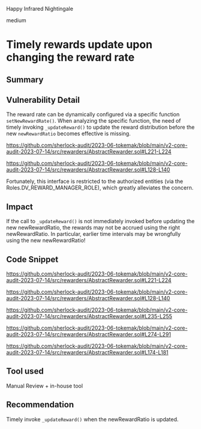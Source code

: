 Happy Infrared Nightingale

medium

# Timely rewards update upon changing the reward rate
## Summary

## Vulnerability Detail

The reward rate can be dynamically configured via a specific function `setNewRewardRate()`. When analyzing the specific function, the need of timely invoking `_updateReward()` to update the reward distribution before the new `newRewardRatio` becomes effective is missing.

https://github.com/sherlock-audit/2023-06-tokemak/blob/main/v2-core-audit-2023-07-14/src/rewarders/AbstractRewarder.sol#L221-L224

https://github.com/sherlock-audit/2023-06-tokemak/blob/main/v2-core-audit-2023-07-14/src/rewarders/AbstractRewarder.sol#L128-L140

Fortunately, this interface is restricted to the authorized entities (via the Roles.DV_REWARD_MANAGER_ROLE), which greatly alleviates the concern.

## Impact

If the call to `_updateReward()` is not immediately invoked before updating the new newRewardRatio, the rewards may not be accrued using the right newRewardRatio. In particular, earlier time intervals may be wrongfully using the new newRewardRatio!


## Code Snippet

https://github.com/sherlock-audit/2023-06-tokemak/blob/main/v2-core-audit-2023-07-14/src/rewarders/AbstractRewarder.sol#L221-L224

https://github.com/sherlock-audit/2023-06-tokemak/blob/main/v2-core-audit-2023-07-14/src/rewarders/AbstractRewarder.sol#L128-L140

https://github.com/sherlock-audit/2023-06-tokemak/blob/main/v2-core-audit-2023-07-14/src/rewarders/AbstractRewarder.sol#L235-L255

https://github.com/sherlock-audit/2023-06-tokemak/blob/main/v2-core-audit-2023-07-14/src/rewarders/AbstractRewarder.sol#L274-L291

https://github.com/sherlock-audit/2023-06-tokemak/blob/main/v2-core-audit-2023-07-14/src/rewarders/AbstractRewarder.sol#L174-L181

## Tool used

Manual Review + in-house tool

## Recommendation

Timely invoke `_updateReward()` when the newRewardRatio is updated.
